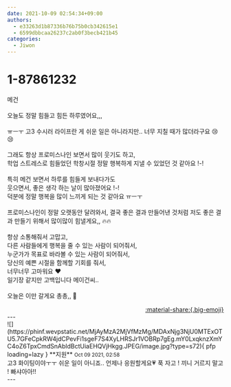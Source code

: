 ```yaml
---
date: 2021-10-09 02:54:34+09:00
authors:
  - e33263d1b87336b76b75b0cb342615e1
  - 6599dbbcaa26237c2ab0f3becb421b45
categories:
  - Jiwon
---
```


# 1-87861232

<div class="post-container" markdown="1">
<div class="content-container md-sidebar__scrollwrap" markdown="1">

메건<br><br>오늘도 정말 힘들고 힘든 하루였어요,,,<br><br> ㅠㅡㅜ 고3 수시러 라이프란 게 쉬운 일은 아니라지만.. 너무 지칠 때가 많더라구요 😢😢<br><br>그래도 항상 프로미스나인 보면서 많이 웃기도 하고, <br>학업 스트레스로 힘들었던 학창시절 정말 행복하게 지낼 수 있었던 것 같아요 !-!<br><br>특히 메건 보면서 하루를 힘들게 보내다가도<br>웃으면서, 좋은 생각 하는 날이 많아졌어요 !-!<br>덕분에 정말 행복을 많이 느끼게 되는 것 같아요 ㅠㅡㅜ  <br><br>프로미스나인이 정말 오랫동안 달려와서, 결국 좋은 결과 만들어낸 것처럼 저도 좋은 결과 만들기 위해서 많이많이 힘낼게요,, 🔥🔥<br><br>항상 소통해줘서 고맙고, <br>다른 사람들에게 행복을 줄 수 있는 사람이 되어줘서,<br>누군가가 목표로 바라볼 수 있는 사람이 되어줘서,<br>당신의 예쁜 시절을 함께할 기회를 줘서,<br>너무너무 고마워요 ❤<br>일기장 같지만 고백입니다 메이건씨.. <br><br>오늘은 이만 갈게요 총총,, 💛

</div>
</div>

<div style="text-align: right;" markdown="1">
<a href="https://weverse.io/fromis9/fanpost/1-87861232" style="text-align: right;">:material-share:{.big-emoji}</a>
</div>
---

<div class="comments-container md-sidebar__scrollwrap" markdown="1">
<div class="comment" markdown="1">
<div class='id-container' markdown="1">
![](https://phinf.wevpstatic.net/MjAyMzA2MjVfMzMg/MDAxNjg3NjU0MTExOTU5.7GFeCpkRW4jdCPevFi1sgeF7S4XyLHRSJr1VOBRp7gEg.mY0LxqknzXmYC4oZ6TpxCmdSnAbldBctUiaEHQVjHkgg.JPEG/image.jpg?type=s72){ pfp loading=lazy }
**<span class="artist">지원</span>** <small>Oct 09 2021, 02:58</small><br>
</div>
<div class='comment-body' markdown="1">
고3 화이팅이야ㅜㅜ 쉬운 일이 아니죠.. 언제나 응원할게요💗 푹 자고 ! 끼니 거르지 말고 ! 빠샤아아!! 
</div>
</div>
</div>
---
